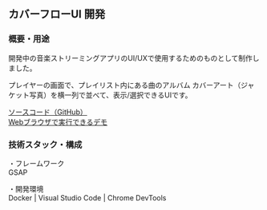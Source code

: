 ## カバーフローUI 開発

### 概要・用途

開発中の音楽ストリーミングアプリのUI/UXで使用するためのものとして制作しました。

プレイヤーの画面で、プレイリスト内にある曲のアルバム カバーアート（ジャケット写真）を横一列で並べて、表示/選択できるUIです。

[ソースコード（GitHub）](https://github.com/kanaaa224/web-monooki)  
[Webブラウザで実行できるデモ](https://kanaaa224.github.io/web-monooki/coverflow-1)

### 技術スタック・構成

・フレームワーク  
GSAP

・開発環境  
Docker | Visual Studio Code | Chrome DevTools
